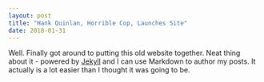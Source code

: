 ```yaml
---
layout: post
title: "Hank Quinlan, Horrible Cop, Launches Site"
date: 2018-01-31
---
```


Well. Finally got around to putting this old website together. Neat thing about it - powered by [Jekyll](http://jekyllrb.com) and I can use Markdown to author my posts. It actually is a lot easier than I thought it was going to be.
